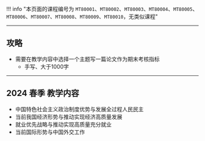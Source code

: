 !!! info "本页面的课程编号为 `MT80001`、`MT80002`、`MT80003`、`MT80004`、`MT80005`、`MT80006`、`MT80007`、`MT80008`、`MT80009`、`MT80010`，无类似课程"

---

## 攻略
- 需要在教学内容中选择一个主题写一篇论文作为期末考核指标  
    - 手写、大于1000字  

---

## 2024 春季 教学内容  
- 中国特色社会主义政治制度优势与发展全过程人民民主  
- 当前我国经济形势与推动实现经济高质量发展  
- 就业优先战略与推动实现高质量充分就业  
- 当前国际形势与中国外交工作  
